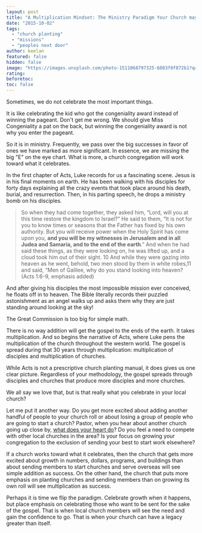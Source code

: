 ```yaml
---
layout: post
title: "A Multiplication Mindset: The Ministry Paradigm Your Church may be Missing"
date: "2015-10-02"
tags: 
  - "church planting"
  - "missions"
  - "peoples next door"
author: keelan
featured: false
hidden: false
image: "https://images.unsplash.com/photo-1511068797325-6083f0f872b1?q=80&w=2070&auto=format&fit=crop&ixlib=rb-4.0.3&ixid=M3wxMjA3fDB8MHxwaG90by1wYWdlfHx8fGVufDB8fHx8fA%3D%3D"
rating:
beforetoc:
toc: false
---
```


Sometimes, we do not celebrate the most important things.

It is like celebrating the kid who got the congeniality award instead of winning the pageant. Don't get me wrong. We should give Miss Congeniality a pat on the back, but winning the congeniality award is not why you enter the pageant.

So it is in ministry. Frequently, we pass over the big successes in favor of ones we have marked as more significant. In essence, we are missing the big "E" on the eye chart. What is more, a church congregation will work toward what it celebrates.

In the first chapter of Acts, Luke records for us a fascinating scene. Jesus is in his final moments on earth. He has been walking with his disciples for forty days explaining all the crazy events that took place around his death, burial, and resurrection. Then, in his parting speech, he drops a ministry bomb on his disciples.

> So when they had come together, they asked him, “Lord, will you at this time restore the kingdom to Israel?” He said to them, “It is not for you to know times or seasons that the Father has fixed by his own authority. But you will receive power when the Holy Spirit has come upon you, **and you will be my witnesses in Jerusalem and in all Judea and Samaria, and to the end of the earth**.” And when he had said these things, as they were looking on, he was lifted up, and a cloud took him out of their sight. 10 And while they were gazing into heaven as he went, behold, two men stood by them in white robes,11 and said, “Men of Galilee, why do you stand looking into heaven? (Acts 1:6-9, emphasis added)

And after giving his disciples the most impossible mission ever conceived, he floats off in to heaven. The Bible literally records their puzzled astonishment as an angel walks up and asks them why they are just standing around looking at the sky!

The Great Commission is too big for simple math.

There is no way addition will get the gospel to the ends of the earth. It takes multiplication. And so begins the narrative of Acts, where Luke pens the multiplication of the church throughout the western world. The gospel is spread during that 30 years through multiplication: multiplication of disciples and multiplication of churches.

While Acts is not a prescriptive church planting manual, it does gives us one clear picture. Regardless of your methodology, the gospel spreads through disciples and churches that produce more disciples and more churches.

We all say we love that, but is that really what you celebrate in your local church?

Let me put it another way. Do you get more excited about adding another handful of people to your church roll or about losing a group of people who are going to start a church? Pastor, when you hear about another church going up close by, [what does your heart do](http://blog.keelancook.com/2015/11/cooperation-or-competition-does-your-church-play-nice-with-others.html)? Do you feel a need to compete with other local churches in the area? Is your focus on growing your congregation to the exclusion of sending your best to start work elsewhere?

If a church works toward what it celebrates, then the church that gets more excited about growth in numbers, dollars, programs, and buildings than about sending members to start churches and serve overseas will see simple addition as success. On the other hand, the church that puts more emphasis on planting churches and sending members than on growing its own roll will see multiplication as success.

Perhaps it is time we flip the paradigm. Celebrate growth when it happens, but place emphasis on celebrating those who want to be sent for the sake of the gospel. That is when local church members will see the need and gain the confidence to go. That is when your church can have a legacy greater than itself.
